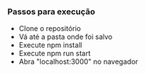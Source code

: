 ### Passos para execução

- Clone o repositório
- Vá até a pasta onde foi salvo
- Execute npm install
- Execute npm run start
- Abra "localhost:3000" no navegador
